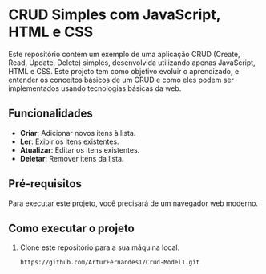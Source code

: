 # CRUD Simples com JavaScript, HTML e CSS

Este repositório contém um exemplo de uma aplicação CRUD (Create, Read, Update, Delete) simples, desenvolvida utilizando apenas JavaScript, HTML e CSS. 
Este projeto tem como objetivo evoluir o aprendizado, e entender os conceitos básicos de um CRUD e como eles podem ser implementados usando tecnologias básicas da web.

## Funcionalidades

- **Criar**: Adicionar novos itens à lista.
- **Ler**: Exibir os itens existentes.
- **Atualizar**: Editar os itens existentes.
- **Deletar**: Remover itens da lista.

## Pré-requisitos

Para executar este projeto, você precisará de um navegador web moderno.

## Como executar o projeto

1. Clone este repositório para a sua máquina local:
   ```sh
   https://github.com/ArturFernandes1/Crud-Model1.git

